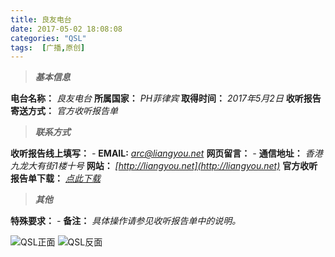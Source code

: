 ```yaml
---
title: 良友电台
date: 2017-05-02 18:08:08
categories: "QSL"
tags:  [广播,原创]
---
```

> ***基本信息***

**电台名称：** *良友电台*
**所属国家：** *PH菲律宾*
**取得时间：** *2017年5月2日*
**收听报告寄送方式：** *官方收听报告单*

<!--more-->

> ***联系方式***

**收听报告线上填写：** *-*
**EMAIL:** *arc@liangyou.net*
**网页留言：** *-*
**通信地址：** *香港九龙大有街1楼十号*
**网站：** *[http://liangyou.net](http://liangyou.net)*
**官方收听报告单下载：** *[点此下载](https://c.ibcl.us/QSL-RadioLiangyou_20170502/report_to_station_head_form_rev.doc)*

> ***其他***

**特殊要求：** *-*
**备注：** *具体操作请参见收听报告单中的说明。*

![QSL正面](https://c.ibcl.us/QSL-RadioLiangyou_20170502/1.jpg "QSL正面")
![QSL反面](https://c.ibcl.us/QSL-RadioLiangyou_20170502/2.jpg "QSL反面")
